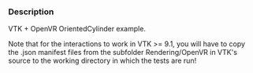 ### Description

VTK + OpenVR OrientedCylinder example.

Note that for the interactions to work in VTK >= 9.1, you will have to copy the .json manifest files from the
subfolder Rendering/OpenVR in VTK's source to the working directory in which the tests are run!
